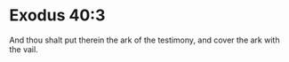 # Exodus 40:3

And thou shalt put therein the ark of the testimony, and cover the ark with the vail.